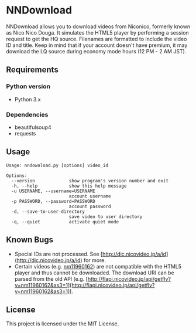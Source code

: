 # NNDownload
NNDownload allows you to download videos from Niconico, formerly known as Nico Nico Douga. It simulates the HTML5 player by performing a session request to get the HQ source. Filenames are formatted to include the video ID and title. Keep in mind that if your account doesn't have premium, it may download the LQ source during economy mode hours (12 PM - 2 AM JST).

## Requirements
### Python version
- Python 3.x

### Dependencies
- beautifulsoup4
- requests

## Usage
```
Usage: nndownload.py [options] video_id

Options:
  --version             show program's version number and exit
  -h, --help            show this help message
  -u USERNAME, --username=USERNAME
                        account username
  -p PASSWORD, --password=PASSWORD
                        account password
  -d, --save-to-user-directory
                        save video to user directory
  -q, --quiet           activate quiet mode
```

## Known Bugs
- Special IDs are not processed. See [http://dic.nicovideo.jp/a/id](http://dic.nicovideo.jp/a/id) for more.
- Certain videos (e.g. [nm11960162](http://www.nicovideo.jp/watch/nm11960162)) are not compatible with the HTML5 player and thus cannot be downloaded. The download URI can be parsed from the old API (e.g. [http://flapi.nicovideo.jp/api/getflv?v=nm11960162&as3=1](http://flapi.nicovideo.jp/api/getflv?v=nm11960162&as3=1)).

## License
This project is licensed under the MIT License.
